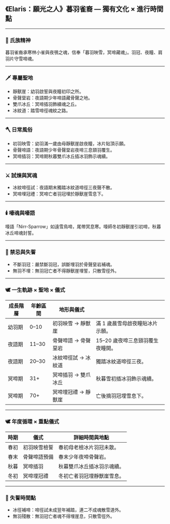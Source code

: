 
## 《Elaris：願光之人》暮羽雀裔 — 獨有文化 × 進行時間點

---

### 📜 氏族精神

暮羽雀裔承寒林小雀與夜鴞之魂，信奉「暮羽映雪，冥啼藏魂」。羽冠、夜瞳、肩羽片守雪啼魂。

---

### 🗡️ 專屬聖地

- 靜獸崖：幼羽啟誓與夜瞳初印之所。
- 骨聲堊岩：夜語期少年啼語藏骨聲之地。
- 雙爪冰丘：冥啼插羽飾續魂之丘。
- 冰紋道：踏雪啼徑魂紋之路。

---

### 🪓 日常風俗

- 初羽映雪：幼羽滿一歲由母靜獸崖啟夜瞳，冰片貼頂示願。
- 骨聲啼語：夜語期少年骨聲堊岩夜啼三息頸羽覆生。
- 冥啼插羽：冥啼期秋暮雙爪冰丘插冰羽飾示魂續。

---

### ⚔️ 試煉與冥魂

- 冰紋啼徑試：夜語期末獨踏冰紋道啼徑三夜聲不散。
- 冥啼埋冠禮：冥啼亡者羽冠埋於靜獸崖雪息下。

---

### 🕯️ 嚎魂與嚎語

嚎語「Nirr-Sparrow」如遠雪鳥啼，尾帶冥息寒。嚎師冬初靜獸崖引初啼，秋暮冰丘啼魂封誓。

---

### 🚫 禁忌與失誓

- 不斷羽冠：嚴禁斷羽冠，誤斷埋羽於骨聲堊岩補魂。
- 無羽不埋：無羽冠亡者不得靜獸崖埋誓，只散雪徑外。

---

### 🕊️ 一生軌跡 × 聖地 × 儀式

| 成長階層 | 年齡區間 | 地形與儀式 | |
|-----------|-----------|--------------|----------------|
| 幼羽期 | 0–10 | 初羽映雪 → 靜獸崖 | 滿 1 歲晨雪母啟夜瞳貼冰片示願。 |
| 夜語期 | 11–30 | 骨聲啼語 → 骨聲堊岩 | 15–20 歲夜啼三息頸羽覆生夜瞳開。 |
| 夜語期 | 20–30 | 冰紋啼徑試 → 冰紋道 | 獨踏冰紋道啼徑三夜。 |
| 冥啼期 | 31+ | 冥啼插羽 → 雙爪冰丘 | 秋暮雪初插冰羽飾示魂續。 |
| 冥啼期 | 70+ | 冥啼埋冠禮 → 靜獸崖 | 亡後摘羽冠埋雪息下。 |

---

### 🕊️ 年度循環 × 重點儀式

| 時期 | 儀式 | 詳細時間與地點 |
|-------|------|-----------------|
| 春初 | 初羽映雪檢誓 | 春初母老檢冰片羽冠未散。 |
| 春末 | 骨聲啼語預備 | 春末少年夜啼骨聲岩。 |
| 秋暮 | 冥啼插羽 | 秋暮雙爪冰丘插冰羽示魂續。 |
| 冬初 | 冥啼埋冠禮 | 冬初亡者羽冠埋靜獸崖雪息。 |

---

### 🚫 失誓時間點

- 冰徑補啼：啼徑試未成翌年補踏，連二不成魂散雪道外。
- 無羽殘散：無羽冠亡者魂不得埋崖息，只散雪徑外。
